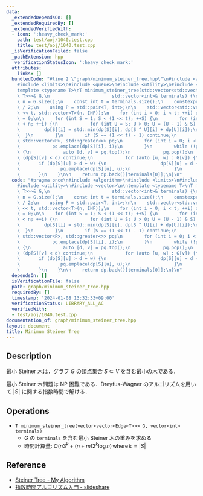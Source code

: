 ```yaml
---
data:
  _extendedDependsOn: []
  _extendedRequiredBy: []
  _extendedVerifiedWith:
  - icon: ':heavy_check_mark:'
    path: test/aoj/1040.test.cpp
    title: test/aoj/1040.test.cpp
  _isVerificationFailed: false
  _pathExtension: hpp
  _verificationStatusIcon: ':heavy_check_mark:'
  attributes:
    links: []
  bundledCode: "#line 2 \"graph/minimum_steiner_tree.hpp\"\n#include <algorithm>\n\
    #include <limits>\n#include <queue>\n#include <utility>\n#include <vector>\n\n\
    template <typename T>\nT minimum_steiner_tree(std::vector<std::vector<std::pair<int,\
    \ T>>>& G,\n                       std::vector<int>& terminals) {\n    const int\
    \ n = G.size();\n    const int t = terminals.size();\n    constexpr T INF = std::numeric_limits<T>::max()\
    \ / 2;\n    using P = std::pair<T, int>;\n\n    std::vector<std::vector<T>> dp(1\
    \ << t, std::vector<T>(n, INF));\n    for (int i = 0; i < t; ++i) dp[1 << i][terminals[i]]\
    \ = 0;\n\n    for (int S = 1; S < (1 << t); ++S) {\n        for (int i = 0; i\
    \ < n; ++i) {\n            for (int U = S; U > 0; U = (U - 1) & S) {\n       \
    \         dp[S][i] = std::min(dp[S][i], dp[S ^ U][i] + dp[U][i]);\n          \
    \  }\n        }\n        if (S == (1 << t) - 1) continue;\n        std::priority_queue<P,\
    \ std::vector<P>, std::greater<>> pq;\n        for (int i = 0; i < n; ++i) {\n\
    \            pq.emplace(dp[S][i], i);\n        }\n        while (!pq.empty())\
    \ {\n            auto [d, v] = pq.top();\n            pq.pop();\n            if\
    \ (dp[S][v] < d) continue;\n            for (auto [u, w] : G[v]) {\n         \
    \       if (dp[S][u] > d + w) {\n                    dp[S][u] = d + w;\n     \
    \               pq.emplace(dp[S][u], u);\n                }\n            }\n \
    \       }\n    }\n\n    return dp.back()[terminals[0]];\n}\n"
  code: "#pragma once\n#include <algorithm>\n#include <limits>\n#include <queue>\n\
    #include <utility>\n#include <vector>\n\ntemplate <typename T>\nT minimum_steiner_tree(std::vector<std::vector<std::pair<int,\
    \ T>>>& G,\n                       std::vector<int>& terminals) {\n    const int\
    \ n = G.size();\n    const int t = terminals.size();\n    constexpr T INF = std::numeric_limits<T>::max()\
    \ / 2;\n    using P = std::pair<T, int>;\n\n    std::vector<std::vector<T>> dp(1\
    \ << t, std::vector<T>(n, INF));\n    for (int i = 0; i < t; ++i) dp[1 << i][terminals[i]]\
    \ = 0;\n\n    for (int S = 1; S < (1 << t); ++S) {\n        for (int i = 0; i\
    \ < n; ++i) {\n            for (int U = S; U > 0; U = (U - 1) & S) {\n       \
    \         dp[S][i] = std::min(dp[S][i], dp[S ^ U][i] + dp[U][i]);\n          \
    \  }\n        }\n        if (S == (1 << t) - 1) continue;\n        std::priority_queue<P,\
    \ std::vector<P>, std::greater<>> pq;\n        for (int i = 0; i < n; ++i) {\n\
    \            pq.emplace(dp[S][i], i);\n        }\n        while (!pq.empty())\
    \ {\n            auto [d, v] = pq.top();\n            pq.pop();\n            if\
    \ (dp[S][v] < d) continue;\n            for (auto [u, w] : G[v]) {\n         \
    \       if (dp[S][u] > d + w) {\n                    dp[S][u] = d + w;\n     \
    \               pq.emplace(dp[S][u], u);\n                }\n            }\n \
    \       }\n    }\n\n    return dp.back()[terminals[0]];\n}\n"
  dependsOn: []
  isVerificationFile: false
  path: graph/minimum_steiner_tree.hpp
  requiredBy: []
  timestamp: '2024-01-08 13:32:33+09:00'
  verificationStatus: LIBRARY_ALL_AC
  verifiedWith:
  - test/aoj/1040.test.cpp
documentation_of: graph/minimum_steiner_tree.hpp
layout: document
title: Minimum Steiner Tree
---
```


## Description

最小 Steiner 木は，グラフ $G$ の頂点集合 $S \subset V$ を含む最小の木である．

最小 Steiner 木問題は NP 困難である．Dreyfus-Wagner のアルゴリズムを用いて $\vert S\vert$ に関する指数時間で解ける．

## Operations

- `T minimum_steiner_tree(vector<vector<Edge<T>>> G, vector<int> terminals)`
    - $G$ の `terminals` を含む最小 Steiner 木の重みを求める
    - 時間計算量: $O(n3^{k} + (n+m)2^k \log n)\,\text{where}\,k = \vert S\vert$

## Reference

- [Steiner Tree - My Algorithm](https://kopricky.github.io/code/Academic/steiner_tree.html)
- [指数時間アルゴリズム入門 - slideshare](https://www.slideshare.net/wata_orz/ss-12131479)